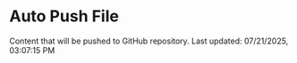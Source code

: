 # Auto Push File

Content that will be pushed to GitHub repository.
Last updated: 07/21/2025, 03:07:15 PM